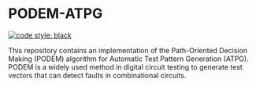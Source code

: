 # PODEM-ATPG

[![code style: black](https://img.shields.io/badge/code%20style-black-000000.svg)](https://github.com/psf/black)

This repository contains an implementation of the Path-Oriented Decision Making (PODEM) algorithm for Automatic Test Pattern Generation (ATPG). PODEM is a widely used method in digital circuit testing to generate test vectors that can detect faults in combinational circuits.
